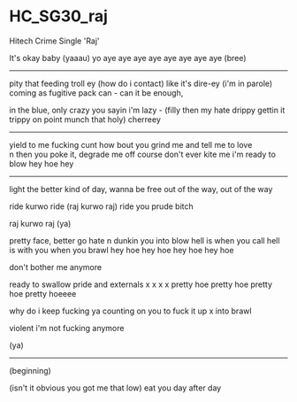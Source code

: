 # HC_SG30_raj
Hitech Crime Single 'Raj'

It's okay baby (yaaau)
yo aye aye aye aye aye aye aye aye
(bree)

---


pity that feeding troll ey
(how do i contact) like it's dire-ey (i'm in parole) 
coming as fugitive pack can - can it be enough, 

in the blue, only crazy you sayin i'm lazy - (filly then my hate drippy gettin it trippy 
on point munch that holy) cherreey

---

yield to me fucking cunt
how bout you grind me and tell me to love  
n then you poke it, degrade me off course
don't ever kite me i'm ready to blow
hey hoe hey

---

light the better kind of day, wanna be free
out of the way, out of the way

ride kurwo ride (raj kurwo raj)
ride you prude bitch

raj kurwo raj
(ya)

pretty face, better go
hate n dunkin you into blow
hell is when you call
hell is with you when you brawl
hey hoe
hey hoe
hey hoe
hey hoe

don't bother me anymore

ready to swallow pride and externals x
x
x
x
pretty hoe
pretty hoe
pretty hoe
pretty hoeeee

why do i keep fucking  ya
counting on you to fuck it up
x
into brawl

violent
i'm not fucking anymore

(ya)

---

(beginning)

(isn't it obvious you got me that low)
eat you day after day
